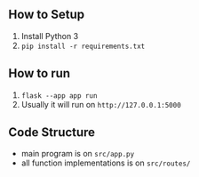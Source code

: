 ## How to Setup
1. Install Python 3
2. `pip install -r requirements.txt`


## How to run
1. `flask --app app run`  
2. Usually it will run on `http://127.0.0.1:5000`

## Code Structure
- main program is on `src/app.py`
- all function implementations is on `src/routes/`
